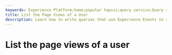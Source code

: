 ```yaml
---
keywords: Experience Platform;home;popular topics;query service;Query service;experienceevent queries;experienceevent query;Experience Event query;
title: List the Page Views of a User
description: Learn how to write queries that use Experience Events to create a list of the last 100 pages that a specified user has used.
---
```

# List the page views of a user

